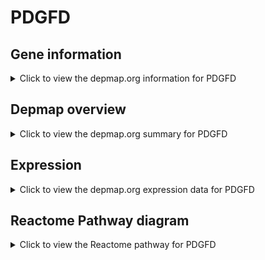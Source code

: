 <h1>PDGFD</h1>

<h2>Gene information</h2>
<details>
  <summary>Click to view the depmap.org information for PDGFD</summary>
  <p><a href="https://depmap.org/portal/gene/PDGFD?tab=about" target="_BLANK">Open page in a new tab...</a></p>
  <iframe src="https://depmap.org/portal/gene/PDGFD?tab=about" style="border:none;width:100%;height:800px"></iframe>
</details>

<h2>Depmap overview</h2>
<details>
  <summary>Click to view the depmap.org summary for PDGFD</summary>
  <p><a href="https://depmap.org/portal/gene/PDGFD?tab=overview" target="_BLANK">Open page in a new tab...</a></p>
  <iframe src="https://depmap.org/portal/gene/PDGFD?tab=overview" style="border:none;width:100%;height:800px"></iframe>
</details>

<h2>Expression</h2>
<details>
  <summary>Click to view the depmap.org expression data for PDGFD</summary>
  <p><a href="https://depmap.org/portal/gene/PDGFD?tab=characterization" target="_BLANK">Open page in a new tab...</a></p>
  <iframe src="https://depmap.org/portal/gene/PDGFD?tab=characterization" style="border:none;width:100%;height:800px"></iframe>
</details>



<h2>Reactome Pathway diagram</h2>
<details>
  <summary>Click to view the Reactome pathway for PDGFD</summary>
  <p><a href="https://reactome.org/PathwayBrowser/#/R-HSA-186797" target="_BLANK">Open page in a new tab...</a></p>
  <p>Signaling by PDGF</p>
<iframe src="https://reactome.org/PathwayBrowser/#/R-HSA-186797" style="border:none;width:100%;height:800px"></iframe>
</details>



